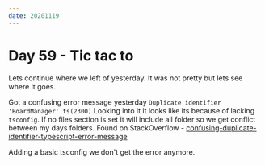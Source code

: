 ```yaml
---
date: 20201119
---
```


# Day 59 - Tic tac to

Lets continue where we left of yesterday. It was not pretty but lets see where it goes.

Got a confusing error message yesterday `Duplicate identifier 'BoardManager'.ts(2300)` Looking into it it looks like its because of lacking `tsconfig`. If no files section is set it will include all folder so we get conflict between my days folders. Found on StackOverflow - [confusing-duplicate-identifier-typescript-error-message](https://stackoverflow.com/questions/31322525/confusing-duplicate-identifier-typescript-error-message)

Adding a basic tsconfig we don't get the error anymore.
